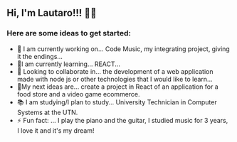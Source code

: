## Hi, I'm Lautaro!!! 👋😎

### Here are some ideas to get started:
- 🔭 I am currently working on...
 Code Music, my integrating project, giving it the endings...
- 🌱I am currently learning...
REACT...
- 👯 Looking to collaborate in...
 the development of a web application made with node js or other technologies that I would like to learn...
- 🚀My next ideas are...
create a project in React of an application for a food store and a video game ecommerce.
- 📚 I am studying/I plan to study...
University Technician in Computer Systems at the UTN.
- ⚡ Fun fact: ...
I play the piano and the guitar, I studied music for 3 years, I love it and it's my dream!


